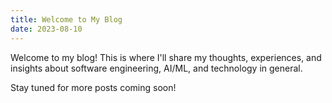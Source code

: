 ```yaml
---
title: Welcome to My Blog
date: 2023-08-10
---
```


Welcome to my blog! This is where I'll share my thoughts, experiences, and insights about software engineering, AI/ML, and technology in general.

Stay tuned for more posts coming soon!
